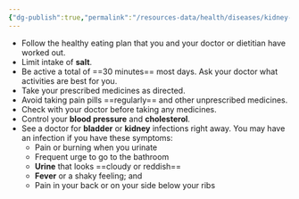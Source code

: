 ```yaml
---
{"dg-publish":true,"permalink":"/resources-data/health/diseases/kidney-disease/staying-healthy-with-kidney-disease/"}
---
```


* Follow the healthy eating plan that you and your doctor or dietitian have worked out.
* Limit intake of **salt**.
* Be active a total of ==30 minutes== most days. Ask your doctor what activities are best for you.
* Take your prescribed medicines as directed.
* Avoid taking pain pills ==regularly== and other unprescribed medicines.
* Check with your doctor before taking any medicines.
* Control your **blood pressure** and **cholesterol**.
* See a doctor for **bladder** or **kidney** infections right away. You may have an infection if you have these symptoms:
	* Pain or burning when you urinate
	* Frequent urge to go to the bathroom
	* **Urine** that looks ==cloudy or reddish==
	* **Fever** or a shaky feeling; and
	* Pain in your back or on your side below your ribs